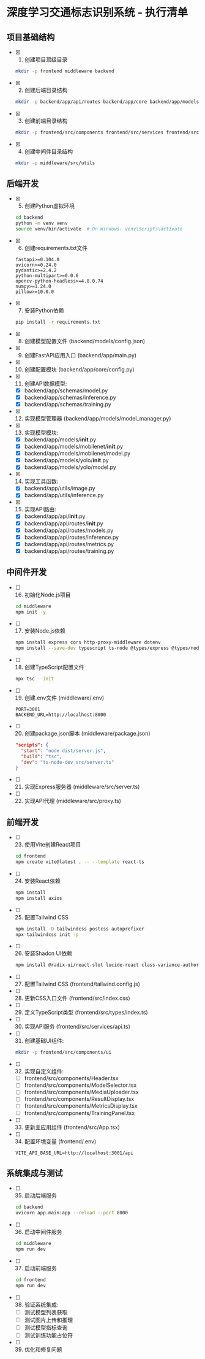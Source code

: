 # 深度学习交通标志识别系统 - 执行清单

## 项目基础结构

- [x] 1. 创建项目顶级目录
  ```bash
  mkdir -p frontend middleware backend
  ```

- [x] 2. 创建后端目录结构
  ```bash
  mkdir -p backend/app/api/routes backend/app/core backend/app/models backend/app/schemas backend/app/utils backend/models/mobilenet backend/models/yolo
  ```

- [x] 3. 创建前端目录结构
  ```bash
  mkdir -p frontend/src/components frontend/src/services frontend/src/hooks frontend/src/types frontend/src/assets
  ```

- [x] 4. 创建中间件目录结构
  ```bash
  mkdir -p middleware/src/utils
  ```

## 后端开发

- [x] 5. 创建Python虚拟环境
  ```bash
  cd backend
  python -m venv venv
  source venv/bin/activate  # On Windows: venv\Scripts\activate
  ```

- [x] 6. 创建requirements.txt文件
  ```
  fastapi>=0.104.0
  uvicorn>=0.24.0
  pydantic>=2.4.2
  python-multipart>=0.0.6
  opencv-python-headless>=4.8.0.74
  numpy>=1.24.0
  pillow>=10.0.0
  ```

- [x] 7. 安装Python依赖
  ```bash
  pip install -r requirements.txt
  ```

- [x] 8. 创建模型配置文件 (backend/models/config.json)

- [x] 9. 创建FastAPI应用入口 (backend/app/main.py)

- [x] 10. 创建配置模块 (backend/app/core/config.py)

- [x] 11. 创建API数据模型:
  - [x] backend/app/schemas/model.py
  - [x] backend/app/schemas/inference.py
  - [x] backend/app/schemas/training.py

- [x] 12. 实现模型管理器 (backend/app/models/model_manager.py)

- [x] 13. 实现模型模块:
  - [x] backend/app/models/__init__.py
  - [x] backend/app/models/mobilenet/__init__.py
  - [x] backend/app/models/mobilenet/model.py
  - [x] backend/app/models/yolo/__init__.py
  - [x] backend/app/models/yolo/model.py

- [x] 14. 实现工具函数:
  - [x] backend/app/utils/image.py
  - [x] backend/app/utils/inference.py

- [x] 15. 实现API路由:
  - [x] backend/app/api/__init__.py
  - [x] backend/app/api/routes/__init__.py
  - [x] backend/app/api/routes/models.py
  - [x] backend/app/api/routes/inference.py
  - [x] backend/app/api/routes/metrics.py
  - [x] backend/app/api/routes/training.py
  
## 中间件开发

- [ ] 16. 初始化Node.js项目
  ```bash
  cd middleware
  npm init -y
  ```

- [ ] 17. 安装Node.js依赖
  ```bash
  npm install express cors http-proxy-middleware dotenv
  npm install --save-dev typescript ts-node @types/express @types/node @types/cors nodemon
  ```

- [ ] 18. 创建TypeScript配置文件
  ```bash
  npx tsc --init
  ```

- [ ] 19. 创建.env文件 (middleware/.env)
  ```
  PORT=3001
  BACKEND_URL=http://localhost:8000
  ```

- [ ] 20. 创建package.json脚本 (middleware/package.json)
  ```json
  "scripts": {
    "start": "node dist/server.js",
    "build": "tsc",
    "dev": "ts-node-dev src/server.ts"
  }
  ```

- [ ] 21. 实现Express服务器 (middleware/src/server.ts)

- [ ] 22. 实现API代理 (middleware/src/proxy.ts)

## 前端开发

- [ ] 23. 使用Vite创建React项目
  ```bash
  cd frontend
  npm create vite@latest . -- --template react-ts
  ```

- [ ] 24. 安装React依赖
  ```bash
  npm install
  npm install axios
  ```

- [ ] 25. 配置Tailwind CSS
  ```bash
  npm install -D tailwindcss postcss autoprefixer
  npx tailwindcss init -p
  ```

- [ ] 26. 安装Shadcn UI依赖
  ```bash
  npm install @radix-ui/react-slot lucide-react class-variance-authority clsx tailwind-merge
  ```

- [ ] 27. 配置Tailwind CSS (frontend/tailwind.config.js)

- [ ] 28. 更新CSS入口文件 (frontend/src/index.css)

- [ ] 29. 定义TypeScript类型 (frontend/src/types/index.ts)

- [ ] 30. 实现API服务 (frontend/src/services/api.ts)

- [ ] 31. 创建基础UI组件:
  ```bash
  mkdir -p frontend/src/components/ui
  ```

- [ ] 32. 实现自定义组件:
  - [ ] frontend/src/components/Header.tsx
  - [ ] frontend/src/components/ModelSelector.tsx
  - [ ] frontend/src/components/MediaUploader.tsx
  - [ ] frontend/src/components/ResultDisplay.tsx
  - [ ] frontend/src/components/MetricsDisplay.tsx
  - [ ] frontend/src/components/TrainingPanel.tsx

- [ ] 33. 更新主应用组件 (frontend/src/App.tsx)

- [ ] 34. 配置环境变量 (frontend/.env)
  ```
  VITE_API_BASE_URL=http://localhost:3001/api
  ```

## 系统集成与测试

- [ ] 35. 启动后端服务
  ```bash
  cd backend
  uvicorn app.main:app --reload --port 8000
  ```

- [ ] 36. 启动中间件服务
  ```bash
  cd middleware
  npm run dev
  ```

- [ ] 37. 启动前端服务
  ```bash
  cd frontend
  npm run dev
  ```

- [ ] 38. 验证系统集成:
  - [ ] 测试模型列表获取
  - [ ] 测试图片上传和推理
  - [ ] 测试模型指标查询
  - [ ] 测试训练功能占位符

- [ ] 39. 优化和修复问题 